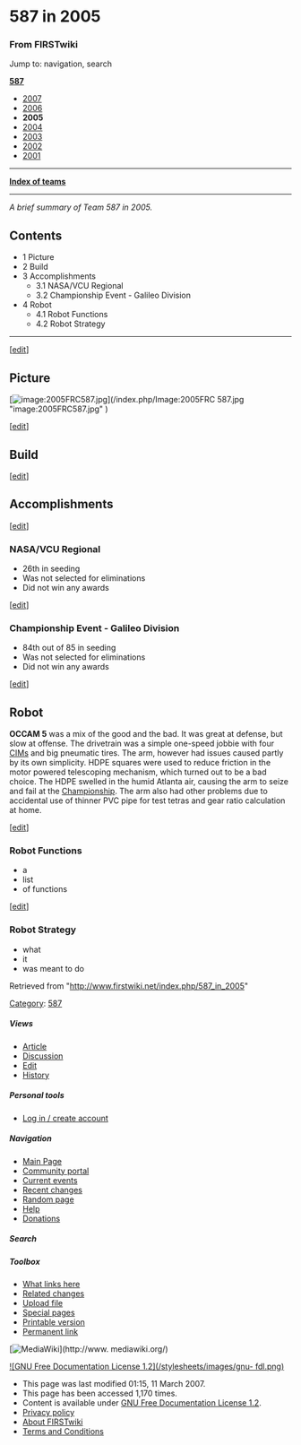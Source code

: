 # 587 in 2005

### From FIRSTwiki

Jump to: navigation, search

**[587](/index.php/587 "587" )**

  * [2007](/index.php/587_in_2007 "587 in 2007" )
  * [2006](/index.php/587_in_2006 "587 in 2006" )
  * **2005**
  * [2004](/index.php/587_in_2004 "587 in 2004" )
  * [2003](/index.php/587_in_2003 "587 in 2003" )
  * [2002](/index.php?title=587_in_2002&action=edit "587 in 2002" )
  * [2001](/index.php?title=587_in_2001&action=edit "587 in 2001" )

* * *

**[Index of teams](/index.php/Index_of_teams "Index of teams" )**  
  
---  
  
_A brief summary of Team 587 in 2005._

## Contents

  * 1 Picture
  * 2 Build
  * 3 Accomplishments
    * 3.1 NASA/VCU Regional
    * 3.2 Championship Event - Galileo Division
  * 4 Robot
    * 4.1 Robot Functions
    * 4.2 Robot Strategy  
---  
  
[[edit](/index.php?title=587_in_2005&action=edit&section=1 "Edit section:
Picture" )]

## Picture

[![image:2005FRC587.jpg](/media/c/ca/2005FRC587.jpg)](/index.php/Image:2005FRC
587.jpg "image:2005FRC587.jpg" )

[[edit](/index.php?title=587_in_2005&action=edit&section=2 "Edit section:
Build" )]

## Build

[[edit](/index.php?title=587_in_2005&action=edit&section=3 "Edit section:
Accomplishments" )]

## Accomplishments

[[edit](/index.php?title=587_in_2005&action=edit&section=4 "Edit section:
NASA/VCU Regional" )]

### NASA/VCU Regional

  * 26th in seeding 
  * Was not selected for eliminations 
  * Did not win any awards 

[[edit](/index.php?title=587_in_2005&action=edit&section=5 "Edit section:
Championship Event - Galileo Division" )]

### Championship Event - Galileo Division

  * 84th out of 85 in seeding 
  * Was not selected for eliminations 
  * Did not win any awards 

[[edit](/index.php?title=587_in_2005&action=edit&section=6 "Edit section:
Robot" )]

## Robot

**OCCAM 5** was a mix of the good and the bad. It was great at defense, but slow at offense. The drivetrain was a simple one-speed jobbie with four [CIMs](/index.php/CIM "CIM" ) and big pneumatic tires. The arm, however had issues caused partly by its own simplicity. HDPE squares were used to reduce friction in the motor powered telescoping mechanism, which turned out to be a bad choice. The HDPE swelled in the humid Atlanta air, causing the arm to seize and fail at the [Championship](/index.php/The_Championship_Event "The Championship Event" ). The arm also had other problems due to accidental use of thinner PVC pipe for test tetras and gear ratio calculation at home. 

  

[[edit](/index.php?title=587_in_2005&action=edit&section=7 "Edit section:
Robot Functions" )]

### Robot Functions

  * a 
  * list 
  * of functions 

[[edit](/index.php?title=587_in_2005&action=edit&section=8 "Edit section:
Robot Strategy" )]

### Robot Strategy

  * what 
  * it 
  * was meant to do 

Retrieved from "<http://www.firstwiki.net/index.php/587_in_2005>"

[Category](/index.php?title=Special:Categories&article=587_in_2005
"Special:Categories" ): [587](/index.php/Category:587 "Category:587" )

##### Views

  * [Article](/index.php/587_in_2005)
  * [Discussion](/index.php?title=Talk:587_in_2005&action=edit)
  * [Edit](/index.php?title=587_in_2005&action=edit)
  * [History](/index.php?title=587_in_2005&action=history)

##### Personal tools

  * [Log in / create account](/index.php?title=Special:Userlogin&returnto=587_in_2005)

[](/index.php/Main_Page "Main Page" )

##### Navigation

  * [Main Page](/index.php/Main_Page)
  * [Community portal](/index.php/FIRSTwiki:Community_portal)
  * [Current events](/index.php/Current_events)
  * [Recent changes](/index.php/Special:Recentchanges)
  * [Random page](/index.php/Special:Random)
  * [Help](/index.php/Help:Contents)
  * [Donations](/index.php/FIRSTwiki:Site_support)

##### Search



##### Toolbox

  * [What links here](/index.php/Special:Whatlinkshere/587_in_2005)
  * [Related changes](/index.php/Special:Recentchangeslinked/587_in_2005)
  * [Upload file](/index.php/Special:Upload)
  * [Special pages](/index.php/Special:Specialpages)
  * [Printable version](/index.php?title=587_in_2005&printable=yes)
  * [Permanent link](/index.php?title=587_in_2005&oldid=57044)

[![MediaWiki](/skins/common/images/poweredby_mediawiki_88x31.png)](http://www.
mediawiki.org/)

[![GNU Free Documentation License 1.2](/stylesheets/images/gnu-
fdl.png)](http://www.gnu.org/copyleft/fdl.html)

  * This page was last modified 01:15, 11 March 2007.
  * This page has been accessed 1,170 times.
  * Content is available under [GNU Free Documentation License 1.2](http://www.gnu.org/copyleft/fdl.html "http://www.gnu.org/copyleft/fdl.html" ).
  * [Privacy policy](/index.php/FIRSTwiki:Privacy_policy "FIRSTwiki:Privacy policy" )
  * [About FIRSTwiki](/index.php/FIRSTwiki:About "FIRSTwiki:About" )
  * [Terms and Conditions](/index.php/FIRSTwiki:Terms_and_conditions "FIRSTwiki:Terms and conditions" )

